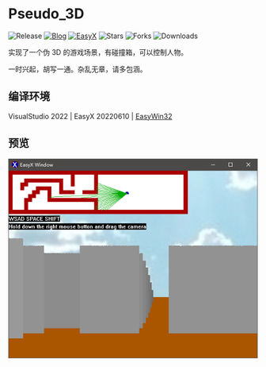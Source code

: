 # Pseudo_3D
![Release](https://img.shields.io/github/v/release/zouhuidong/Pseudo_3D)
[![Blog](https://img.shields.io/badge/blog-huidong.xyz-green.svg)](http://huidong.xyz)
[![EasyX](https://img.shields.io/badge/graphics-EasyX-orange.svg)](https://easyx.cn)
![Stars](https://img.shields.io/github/stars/zouhuidong/Pseudo_3D)
![Forks](https://img.shields.io/github/forks/zouhuidong/Pseudo_3D)
![Downloads](https://img.shields.io/github/downloads/zouhuidong/Pseudo_3D/total)

实现了一个伪 3D 的游戏场景，有碰撞箱，可以控制人物。

一时兴起，胡写一通。杂乱无章，请多包涵。

## 编译环境

VisualStudio 2022 | EasyX 20220610 | [EasyWin32](https://github.com/zouhuidong/EasyWin32)

## 预览

![截图](./screenshots.png)

